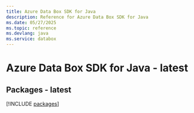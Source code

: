 ```yaml
---
title: Azure Data Box SDK for Java
description: Reference for Azure Data Box SDK for Java
ms.date: 05/27/2025
ms.topic: reference
ms.devlang: java
ms.service: databox
---
```

# Azure Data Box SDK for Java - latest
## Packages - latest
[!INCLUDE [packages](data-box-index.md)]